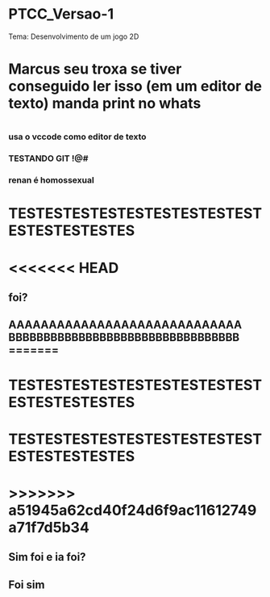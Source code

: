 # PTCC_Versao-1

Tema: Desenvolvimento de um jogo 2D

<h1>Marcus seu troxa se tiver conseguido ler isso (em um editor de texto) manda print no whats<h1>
<h3>usa o vccode como editor de texto<h3>
TESTANDO GIT !@#
<h3>renan é homossexual<h3>
<h1>TESTESTESTESTESTESTESTESTESTESTESTESTESTES<h1>
<<<<<<< HEAD
<h2>foi?<h2>
AAAAAAAAAAAAAAAAAAAAAAAAAAAAA
BBBBBBBBBBBBBBBBBBBBBBBBBBBBBBBBB
=======

<h1>TESTESTESTESTESTESTESTESTESTESTESTESTESTES<h1>
<h1>TESTESTESTESTESTESTESTESTESTESTESTESTESTES<h1>
>>>>>>> a51945a62cd40f24d6f9ac11612749a71f7d5b34

<h2>Sim foi e ia foi?<h2>

<h2>Foi sim<h2>
